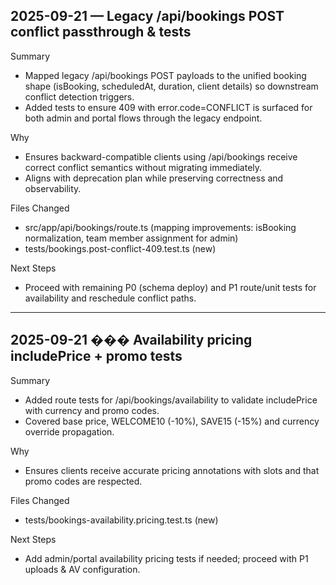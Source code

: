 ## 2025-09-21 — Legacy /api/bookings POST conflict passthrough & tests

Summary
- Mapped legacy /api/bookings POST payloads to the unified booking shape (isBooking, scheduledAt, duration, client details) so downstream conflict detection triggers.
- Added tests to ensure 409 with error.code=CONFLICT is surfaced for both admin and portal flows through the legacy endpoint.

Why
- Ensures backward-compatible clients using /api/bookings receive correct conflict semantics without migrating immediately.
- Aligns with deprecation plan while preserving correctness and observability.

Files Changed
- src/app/api/bookings/route.ts (mapping improvements: isBooking normalization, team member assignment for admin)
- tests/bookings.post-conflict-409.test.ts (new)

Next Steps
- Proceed with remaining P0 (schema deploy) and P1 route/unit tests for availability and reschedule conflict paths.

---

## 2025-09-21 ��� Availability pricing includePrice + promo tests

Summary
- Added route tests for /api/bookings/availability to validate includePrice with currency and promo codes.
- Covered base price, WELCOME10 (-10%), SAVE15 (-15%) and currency override propagation.

Why
- Ensures clients receive accurate pricing annotations with slots and that promo codes are respected.

Files Changed
- tests/bookings-availability.pricing.test.ts (new)

Next Steps
- Add admin/portal availability pricing tests if needed; proceed with P1 uploads & AV configuration.
